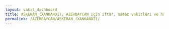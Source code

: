 ```yaml
---
layout: vakit_dashboard
title: ASKERAN_(XANKANDI), AZERBAYCAN için iftar, namaz vakitleri ve hava durumu - ilçe/eyalet seç
permalink: /AZERBAYCAN/ASKERAN_(XANKANDI)/
---
```


<script type="text/javascript">
  var GLOBAL_COUNTRY = 'AZERBAYCAN';
  var GLOBAL_CITY = 'ASKERAN_(XANKANDI)';
  var GLOBAL_STATE = '';
  var lat = 72;
  var lon = 21;
</script>

